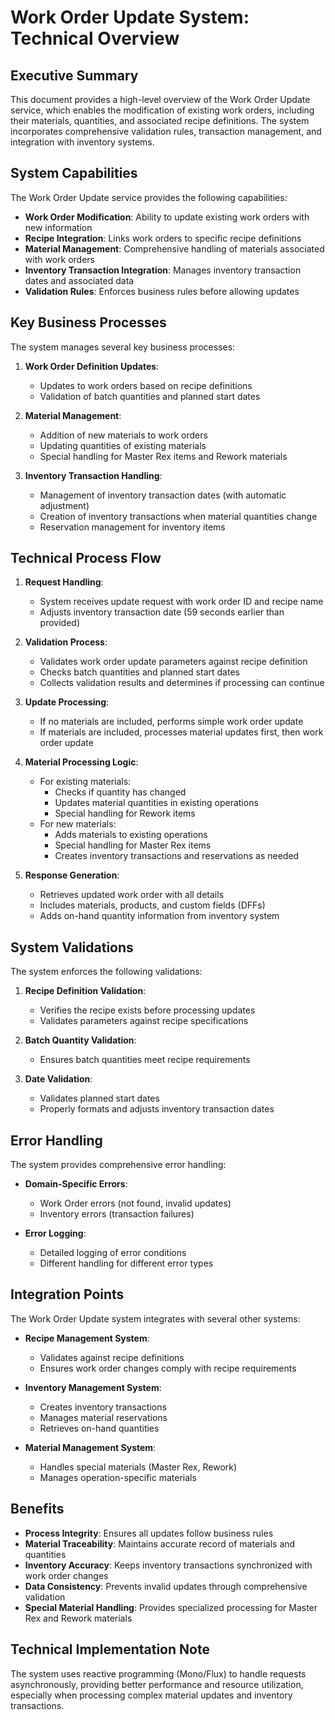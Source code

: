 # Work Order Update System: Technical Overview

## Executive Summary

This document provides a high-level overview of the Work Order Update service, which enables the modification of existing work orders, including their materials, quantities, and associated recipe definitions. The system incorporates comprehensive validation rules, transaction management, and integration with inventory systems.

## System Capabilities

The Work Order Update service provides the following capabilities:

- **Work Order Modification**: Ability to update existing work orders with new information
- **Recipe Integration**: Links work orders to specific recipe definitions
- **Material Management**: Comprehensive handling of materials associated with work orders
- **Inventory Transaction Integration**: Manages inventory transaction dates and associated data
- **Validation Rules**: Enforces business rules before allowing updates

## Key Business Processes

The system manages several key business processes:

1. **Work Order Definition Updates**:
   - Updates to work orders based on recipe definitions
   - Validation of batch quantities and planned start dates

2. **Material Management**:
   - Addition of new materials to work orders
   - Updating quantities of existing materials
   - Special handling for Master Rex items and Rework materials

3. **Inventory Transaction Handling**:
   - Management of inventory transaction dates (with automatic adjustment)
   - Creation of inventory transactions when material quantities change
   - Reservation management for inventory items

## Technical Process Flow

1. **Request Handling**:
   - System receives update request with work order ID and recipe name
   - Adjusts inventory transaction date (59 seconds earlier than provided)

2. **Validation Process**:
   - Validates work order update parameters against recipe definition
   - Checks batch quantities and planned start dates
   - Collects validation results and determines if processing can continue

3. **Update Processing**:
   - If no materials are included, performs simple work order update
   - If materials are included, processes material updates first, then work order update

4. **Material Processing Logic**:
   - For existing materials:
     - Checks if quantity has changed
     - Updates material quantities in existing operations
     - Special handling for Rework items
   - For new materials:
     - Adds materials to existing operations
     - Special handling for Master Rex items
     - Creates inventory transactions and reservations as needed

5. **Response Generation**:
   - Retrieves updated work order with all details
   - Includes materials, products, and custom fields (DFFs)
   - Adds on-hand quantity information from inventory system

## System Validations

The system enforces the following validations:

1. **Recipe Definition Validation**:
   - Verifies the recipe exists before processing updates
   - Validates parameters against recipe specifications

2. **Batch Quantity Validation**:
   - Ensures batch quantities meet recipe requirements

3. **Date Validation**:
   - Validates planned start dates
   - Properly formats and adjusts inventory transaction dates

## Error Handling

The system provides comprehensive error handling:

- **Domain-Specific Errors**:
  - Work Order errors (not found, invalid updates)
  - Inventory errors (transaction failures)

- **Error Logging**:
  - Detailed logging of error conditions
  - Different handling for different error types

## Integration Points

The Work Order Update system integrates with several other systems:

- **Recipe Management System**:
  - Validates against recipe definitions
  - Ensures work order changes comply with recipe requirements

- **Inventory Management System**:
  - Creates inventory transactions
  - Manages material reservations
  - Retrieves on-hand quantities

- **Material Management System**:
  - Handles special materials (Master Rex, Rework)
  - Manages operation-specific materials

## Benefits

- **Process Integrity**: Ensures all updates follow business rules
- **Material Traceability**: Maintains accurate record of materials and quantities
- **Inventory Accuracy**: Keeps inventory transactions synchronized with work order changes
- **Data Consistency**: Prevents invalid updates through comprehensive validation
- **Special Material Handling**: Provides specialized processing for Master Rex and Rework materials

## Technical Implementation Note

The system uses reactive programming (Mono/Flux) to handle requests asynchronously, providing better performance and resource utilization, especially when processing complex material updates and inventory transactions.